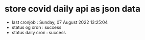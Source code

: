 # store covid daily api as json data

- last cronjob : Sunday, 07 August 2022 13:25:04
- status og cron : success
- status daily cron : success
      
      